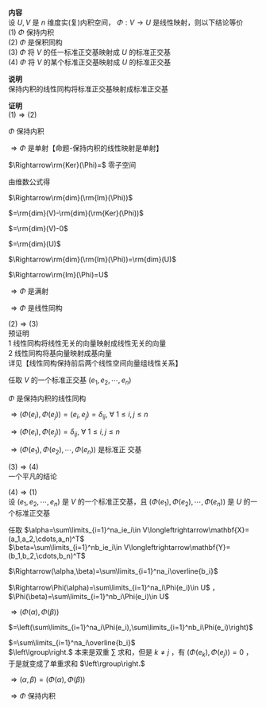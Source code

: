 **内容**  
设 $U,V$ 是 $n$ 维度实(复)内积空间， $\Phi:V\to U$ 是线性映射，则以下结论等价  
 $(1)\ \Phi$ 保持内积  
 $(2)\ \Phi$ 是保积同构  
 $(3)\ \Phi$ 将 $V$ 的任一标准正交基映射成 $U$ 的标准正交基  
 $(4)\ \Phi$ 将 $V$ 的某个标准正交基映射成 $U$ 的标准正交基  
  
**说明**  
保持内积的线性同构将标准正交基映射成标准正交基  
  
**证明**  
 $(1)\Rightarrow(2)$  
  
 $\Phi$ 保持内积  
  
 $\Rightarrow\Phi$ 是单射【命题-保持内积的线性映射是单射】  
  
 $\Rightarrow\rm{Ker}(\Phi)=$ 零子空间  
  
由维数公式得  
  
 $\Rightarrow\rm{dim}(\rm{Im}(\Phi))$  
  
 $=\rm{dim}(V)-\rm{dim}(\rm{Ker}(\Phi))$  
  
 $=\rm{dim}(V)-0$  
  
 $=\rm{dim}(U)$  
  
 $\Rightarrow\rm{dim}(\rm{Im}(\Phi))=\rm{dim}(U)$  
  
 $\Rightarrow\rm{Im}(\Phi)=U$  
  
 $\Rightarrow\Phi$ 是满射  
  
 $\Rightarrow\Phi$ 是线性同构  
  
 $(2)\Rightarrow(3)$  
预证明  
1 线性同构将线性无关的向量映射成线性无关的向量  
2 线性同构将基向量映射成基向量  
详见【线性同构保持前后两个线性空间向量组线性关系】  
  
任取 $V$ 的一个标准正交基 $(e_1,e_2,\cdots,e_n)$  
  
 $\Phi$ 是保持内积的线性同构  
  
 $\Rightarrow(\Phi(e_i),\Phi(e_j))=(e_i,e_j)=\delta_{ij},\ \forall\ 1\le i,j\le n$  
  
 $\Rightarrow(\Phi(e_i),\Phi(e_j))=\delta_{ij},\ \forall\ 1\le i,j\le n$  
  
 $\Rightarrow(\Phi(e_1),\Phi(e_2),\cdots,\Phi(e_n))$ 是标准正 交基  
  
 $(3)\Rightarrow(4)$  
一个平凡的结论  
  
 $(4)\Rightarrow(1)$  
设 $(e_1,e_2,\cdots,e_n)$ 是 $V$ 的一个标准正交基，且 $(\Phi(e_1),\Phi(e_2),\cdots,\Phi(e_n))$ 是 $U$ 的一个标准正交基  
  
任取 $\alpha=\sum\limits_{i=1}^na_ie_i\in V\longleftrightarrow\mathbf{X}=(a_1,a_2,\cdots,a_n)^T$  
 $\beta=\sum\limits_{i=1}^nb_ie_i\in V\longleftrightarrow\mathbf{Y}=(b_1,b_2,\cdots,b_n)^T$  
  
 $\Rightarrow(\alpha,\beta)=\sum\limits_{i=1}^na_i\overline{b_i}$  
  
 $\Rightarrow\Phi(\alpha)=\sum\limits_{i=1}^na_i\Phi(e_i)\in U$ ， $\Phi(\beta)=\sum\limits_{i=1}^nb_i\Phi(e_i)\in U$  
  
 $\Rightarrow(\Phi(\alpha),\Phi(\beta))$  
  
 $=\left(\sum\limits_{i=1}^na_i\Phi(e_i),\sum\limits_{i=1}^nb_i\Phi(e_i)\right)$  
  
 $=\sum\limits_{i=1}^na_i\overline{b_i}$  
 $\left\lgroup\right.$ 本来是双重 $\sum$ 求和，但是 $k\neq j$ ，有 $(\Phi(e_k),\Phi(e_j))=0$ ，于是就变成了单重求和 $\left\rgroup\right.$  
  
 $\Rightarrow(\alpha,\beta)=(\Phi(\alpha),\Phi(\beta))$  
  
 $\Rightarrow \Phi$ 保持内积  
